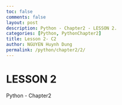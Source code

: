 ```yaml
---
toc: false
comments: false
layout: post
description: Python - Chapter2 - LESSON 2.
categories: [Python, PythonChapter2]
title: Lesson 2- C2
author: NGUYEN Huynh Dung
permalink: /python/chapter2/2/
---
```


# LESSON 2
Python - Chapter2



